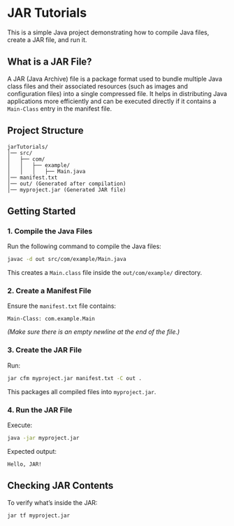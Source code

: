 # JAR Tutorials

This is a simple Java project demonstrating how to compile Java files, create a JAR file, and run it.

## What is a JAR File?
A JAR (Java Archive) file is a package format used to bundle multiple Java class files and their associated resources (such as images and configuration files) into a single compressed file. It helps in distributing Java applications more efficiently and can be executed directly if it contains a `Main-Class` entry in the manifest file.

## Project Structure
```
jarTutorials/
│── src/
│   ├── com/
│   │   ├── example/
│   │   │   ├── Main.java
│── manifest.txt
│── out/ (Generated after compilation)
│── myproject.jar (Generated JAR file)
```

## Getting Started

### 1. Compile the Java Files
Run the following command to compile the Java files:
```sh
javac -d out src/com/example/Main.java
```
This creates a `Main.class` file inside the `out/com/example/` directory.

### 2. Create a Manifest File
Ensure the `manifest.txt` file contains:
```
Main-Class: com.example.Main
```
*(Make sure there is an empty newline at the end of the file.)*

### 3. Create the JAR File
Run:
```sh
jar cfm myproject.jar manifest.txt -C out .
```
This packages all compiled files into `myproject.jar`.

### 4. Run the JAR File
Execute:
```sh
java -jar myproject.jar
```
Expected output:
```
Hello, JAR!
```

## Checking JAR Contents
To verify what’s inside the JAR:
```sh
jar tf myproject.jar
```
